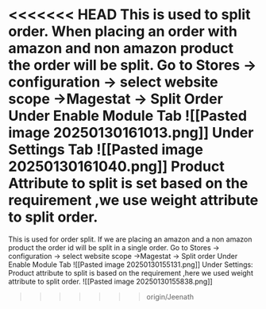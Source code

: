 <<<<<<< HEAD
This is used to split order. When placing an order with amazon and non amazon product the order will be split.
Go to Stores -> configuration -> select website scope ->Magestat -> Split Order
Under Enable Module Tab
![[Pasted image 20250130161013.png]]
Under Settings Tab
![[Pasted image 20250130161040.png]]
Product Attribute to split is set based on the requirement ,we use weight attribute to split order.
=======
This is used for order split. If we are placing an amazon and a non amazon product the order id will be split in a single order. 
Go to Stores -> configuration -> select website scope ->Magestat -> Split order
Under Enable Module Tab
![[Pasted image 20250130155131.png]]
Under Settings: Product attribute to split is based on the requirement ,here we used weight attribute to split order.
![[Pasted image 20250130155838.png]]
>>>>>>> origin/Jeenath
